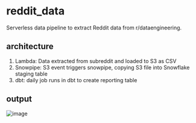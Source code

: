 # reddit_data

Serverless data pipeline to extract Reddit data from r/dataengineering. 

## architecture

1. Lambda: Data extracted from subreddit and loaded to S3 as CSV 
2. Snowpipe: S3 event triggers snowpipe, copying S3 file into Snowflake staging table
3. dbt: daily job runs in dbt to create reporting table

## output

![image](https://user-images.githubusercontent.com/35942230/178358513-a6e8ca45-5ffe-466a-b59f-c48007430de6.png)
